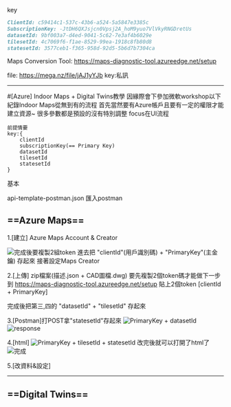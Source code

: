 key

```md
ClientId: c59414c1-537c-43b6-a524-5a5847e3385c
SubscriptionKey: -JtDH6QXJsjcn0Vpsj2A_hoM9yuo7VlVkyRNGDretUs
datasetId: 9bf003a7-d4ed-9041-5c62-7e3af4b6029e
tilesetId: 4c7069f6-f1ae-8529-99ea-1918c8fb80d8
statesetId: 3577ceb1-f365-958d-92d5-5b6d7b7304ca
```

Maps Conversion Tool:
https://maps-diagnostic-tool.azureedge.net/setup

file:
https://mega.nz/file/jAJ1yYJb
key:私訊

---

#[Azure] Indoor Maps + Digital Twins教學
因緣際會下參加微軟workshop以下紀錄Indoor Maps從無到有的流程
首先當然要有Azure帳戶且要有一定的權限才能建立資源~
很多參數都是預設的沒有特別調整 focus在UI流程

```js=
前提情要 
key:{
    clientId
    subscriptionKey(== Primary Key)
    datasetId
    tilesetId
    statesetId
}
```
基本
<!-- ![建立資源群組](https://i.imgur.com/QWfy21L.png) -->
api-template-postman.json 匯入postman 
<!-- ![](https://i.imgur.com/s6AO41Y.png) -->



## ==Azure Maps==
1.[建立] Azure Maps Account & Creator
<!-- ![Azure Map](https://i.imgur.com/6UWdQNf.png) -->
<!-- ![輸入名稱後建立AzureMapAccount](https://i.imgur.com/jafgAA6.png) -->
![完成後要複製2組token](https://i.imgur.com/O2f1yNh.png)
進去把 "clientId"(用戶識別碼) + "PrimaryKey"(主金鑰) 存起來
接著設定Maps Creator
<!-- ![點Create](https://i.imgur.com/WMHx44I.png)
![輸入名稱和容量](https://i.imgur.com/1DbvRVz.png)
![完成後會有2個資源](https://i.imgur.com/5uEQ6Cp.png) -->



2.[上傳] zip檔案(描述.json + CAD圖檔.dwg)
要先複製2個token碼才能做下一步
到 https://maps-diagnostic-tool.azureedge.net/setup 
貼上2個token [clientId + PrimaryKey]
<!-- ![選2.0 新增zip](https://i.imgur.com/U6nu0ce.png) -->
<!-- ![點covert轉換](https://i.imgur.com/1X2Lghm.png) -->
完成後把第三,四的 "datasetId" + "tilesetId" 存起來
<!-- ![3.datasetId](https://i.imgur.com/uoFpGUm.png) -->
<!-- ![4.tilesetId](https://i.imgur.com/7hLVb2a.png) -->

3.[Postman]打POST拿"statesetId"存起來
![PrimaryKey + datasetId](https://i.imgur.com/eNCYhRB.png)
![response](https://i.imgur.com/h049Zmy.png)


4.[html]
![PrimaryKey + tilesetId + statesetId](https://i.imgur.com/0MHqhsf.png)
改完後就可以打開了html了
![完成](https://i.imgur.com/1JLFwHK.jpg)

5.[改資料&設定]


---

## ==Digital Twins==
<!-- ![Azure Digital Twins](https://i.imgur.com/QUs94GF.png) -->
